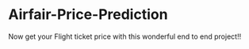 # Airfair-Price-Prediction
Now get your Flight ticket price with this wonderful end to end project!!
